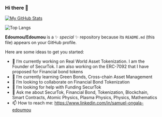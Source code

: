 ### Hi there 👋

[![My GitHub Stats](https://github-readme-stats.vercel.app/api/?username=Edoumou&count_private=true&theme=tokyonight&showicons=true)]()

![Top Langs](https://github-readme-stats.vercel.app/api/top-langs/?username=Edoumou&hide_progress=true)

**Edoumou/Edoumou** is a ✨ _special_ ✨ repository because its `README.md` (this file) appears on your GitHub profile.

Here are some ideas to get you started:

- 🔭 I’m currently working on Real World Asset Tokenization. I am the Founder of SecurTok. I am also working on the ERC-7092 that I have proposed for Financial bond tokens
- 🌱 I’m currently learning Green Bonds, Cross-chain Asset Management
- 👯 I’m looking to collaborate on Financial Bond Tokenization
- 🤔 I’m looking for help with Funding SecurTok
- 💬 Ask me about SecurTok, Financial Bond, Tokenization, Blockchain, Smart Contracts, Atomic Physics, Plasma Physics, Physics, Mathematics
- 📫 How to reach me: https://www.linkedin.com/in/samuel-ongala-edoumou
